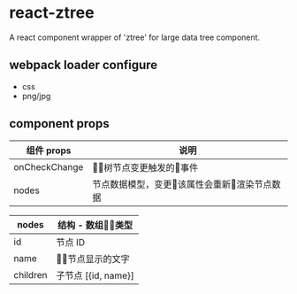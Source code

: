 # react-ztree

A react component wrapper of 'ztree' for large data tree component.

## webpack loader configure

- css
- png/jpg

## component props

| 组件 props  | 说明 |
| ------------- | ------------- |
| onCheckChange | 树节点变更触发的事件  |
| nodes | 节点数据模型，变更该属性会重新渲染节点数据  |


| nodes | 结构 - 数组类型 |
| ---- | ---- |
| id | 节点 ID |
| name | 节点显示的文字 |
| children | 子节点 [{id, name}] |
